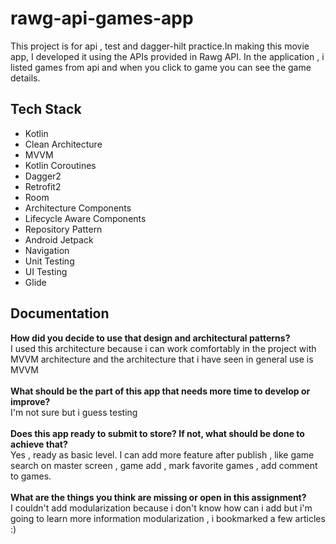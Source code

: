 # rawg-api-games-app
This project is for api , test and dagger-hilt practice.In making this movie app, I developed it using the APIs provided in Rawg API. In the application , i listed games from api and when you click to game you can see the game details.

## Tech Stack
* Kotlin
* Clean Architecture
* MVVM
* Kotlin Coroutines
* Dagger2
* Retrofit2
* Room
* Architecture Components
* Lifecycle Aware Components
* Repository Pattern
* Android Jetpack
* Navigation
* Unit Testing
* UI Testing
* Glide

## Documentation
**How did you decide to use that design and architectural patterns?** <br/>
I used this architecture because i can work comfortably in the project with MVVM architecture and the architecture that i have seen in general use is MVVM<br/><br/>
**What should be the part of this app that needs more time to develop or improve?** <br/>
I'm not sure but i guess testing<br/><br/>
**Does this app ready to submit to store? If not, what should be done to achieve that?** <br/>
Yes , ready as basic level. I can add more feature after publish , like game search on master screen , game add , mark favorite games , add comment to games.<br/><br/>
**What are the things you think are missing or open in this assignment?** <br/>
I couldn't add modularization because i don't know how can i add but i'm going to learn more information modularization , i bookmarked a few articles :)
